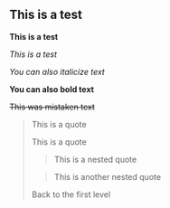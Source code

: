 ## This is a test

**This is a test**

_This is a test_

_You can also italicize text_

**You can also bold text**

~~This was mistaken text~~

> This is a quote
>
> This is a quote
>
> > This is a nested quote
>
> > This is another nested quote
>
> Back to the first level

